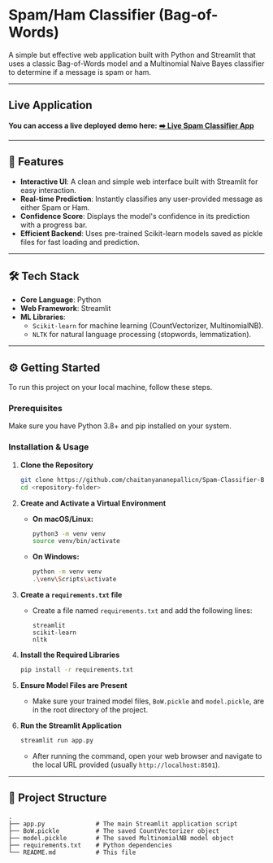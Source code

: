 # Spam/Ham Classifier (Bag-of-Words)

A simple but effective web application built with Python and Streamlit that uses a classic Bag-of-Words model and a Multinomial Naive Bayes classifier to determine if a message is spam or ham.

***

## Live Application

**You can access a live deployed demo here:**
[**➡️ Live Spam Classifier App**](https://spam-classifier-bow-multinomialnb.onrender.com)

***

## 🚀 Features

* **Interactive UI**: A clean and simple web interface built with Streamlit for easy interaction.
* **Real-time Prediction**: Instantly classifies any user-provided message as either Spam or Ham.
* **Confidence Score**: Displays the model's confidence in its prediction with a progress bar.
* **Efficient Backend**: Uses pre-trained Scikit-learn models saved as pickle files for fast loading and prediction.

***

## 🛠️ Tech Stack

* **Core Language**: Python
* **Web Framework**: Streamlit
* **ML Libraries**:
    * `Scikit-learn` for machine learning (CountVectorizer, MultinomialNB).
    * `NLTK` for natural language processing (stopwords, lemmatization).

***

## ⚙️ Getting Started

To run this project on your local machine, follow these steps.

### Prerequisites

Make sure you have Python 3.8+ and pip installed on your system.

### Installation & Usage

1.  **Clone the Repository**
    ```bash
    git clone https://github.com/chaitanyananepallicn/Spam-Classifier-BoW-MultinomialNB-.git
    cd <repository-folder>
    ```

2.  **Create and Activate a Virtual Environment**
    * **On macOS/Linux:**
        ```bash
        python3 -m venv venv
        source venv/bin/activate
        ```
    * **On Windows:**
        ```bash
        python -m venv venv
        .\venv\Scripts\activate
        ```

3.  **Create a `requirements.txt` file**
    * Create a file named `requirements.txt` and add the following lines:
        ```text
        streamlit
        scikit-learn
        nltk
        ```

4.  **Install the Required Libraries**
    ```bash
    pip install -r requirements.txt
    ```

5.  **Ensure Model Files are Present**
    * Make sure your trained model files, `BoW.pickle` and `model.pickle`, are in the root directory of the project.

6.  **Run the Streamlit Application**
    ```bash
    streamlit run app.py
    ```
    * After running the command, open your web browser and navigate to the local URL provided (usually `http://localhost:8501`).

***

## 📂 Project Structure

```text
.
├── app.py              # The main Streamlit application script
├── BoW.pickle          # The saved CountVectorizer object
├── model.pickle        # The saved MultinomialNB model object
├── requirements.txt    # Python dependencies
└── README.md           # This file
